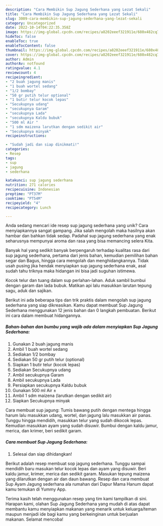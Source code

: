 ```yaml
---
description: "Cara Membikin Sup Jagung Sederhana yang Lezat Sekali"
title: "Cara Membikin Sup Jagung Sederhana yang Lezat Sekali"
slug: 3009-cara-membikin-sup-jagung-sederhana-yang-lezat-sekali
category: Uncategorized
date: 2022-10-14T04:22:35.358Z
image: https://img-global.cpcdn.com/recipes/a8202eeef321911e/680x482cq70/sup-jagung-sederhana-foto-resep-utama.jpg
hideToc: false
enableToc: true
enableTocContent: false
thumbnail: https://img-global.cpcdn.com/recipes/a8202eeef321911e/680x482cq70/sup-jagung-sederhana-foto-resep-utama.jpg
cover: https://img-global.cpcdn.com/recipes/a8202eeef321911e/680x482cq70/sup-jagung-sederhana-foto-resep-utama.jpg
author: Admin
authorAv: notfound
ratingvalue: 4.1
reviewcount: 4
recipeingredient:
- "2 buah jagung manis"
- "1 buah wortel sedang"
- "1/2 bombay"
- "50 gr putih telur optional"
- "1 butir telur kocok lepas"
- "Secukupnya udang"
- "secukupnya Garam"
- "secukupnya Lada"
- "secukupnya Kaldu bubuk"
- "500 ml Air "
- "1 sdm maizena larutkan dengan sedikit air"
- "Secukupnya minyak"
recipeinstructions:

- "Sudah jadi dan siap dinikmati!"
categories:
- Resep
tags:
- sup
- jagung
- sederhana

katakunci: sup jagung sederhana 
nutrition: 271 calories
recipecuisine: Indonesian
preptime: "PT37M"
cooktime: "PT54M"
recipeyield: "4"
recipecategory: Lunch

---
```





Anda sedang mencari ide resep sup jagung sederhana yang unik? Cara menyiapkannya sangat gampang. Jika salah mengolah maka hasilnya akan hambar dan bahkan tidak sedap. Padahal sup jagung sederhana yang enak seharusnya mempunyai aroma dan rasa yang bisa memancing selera Kita.





Banyak hal yang sedikit banyak berpengaruh terhadap kualitas rasa dari sup jagung sederhana, pertama dari jenis bahan, kemudian pemilihan bahan segar dan Bagus, hingga cara mengolah dan menghidangkannya. Tidak usah pusing jika hendak menyiapkan sup jagung sederhana enak,      asal sudah tahu triknya maka hidangan ini bisa jadi suguhan istimewa.














Kocok telur dan tuang dalam sup perlahan-lahan. Aduk sambil bumbui dengan garam dan lada bubuk. Matikan api lalu masukkan larutan tepung sagu, aduk dan sajikan.






Berikut ini ada beberapa tips dan trik praktis dalam mengolah sup jagung sederhana yang siap dikreasikan. Kamu dapat membuat Sup Jagung Sederhana menggunakan 12 jenis bahan dan 0 langkah pembuatan. Berikut ini cara dalam membuat hidangannya.

<!--inarticleads1-->

##### Bahan-bahan dan bumbu yang wajib ada dalam menyiapkan Sup Jagung Sederhana:

1. Gunakan 2 buah jagung manis
1. Ambil 1 buah wortel sedang
1. Sediakan 1/2 bombay
1. Sediakan 50 gr putih telur (optional)
1. Siapkan 1 butir telur (kocok lepas)
1. Sediakan Secukupnya udang
1. Ambil secukupnya Garam
1. Ambil secukupnya Lada
1. Persiapkan secukupnya Kaldu bubuk
1. Gunakan 500 ml Air ±
1. Ambil 1 sdm maizena (larutkan dengan sedikit air)
1. Siapkan Secukupnya minyak


Cara membuat sup jagung: Tumis bawang putih dengan mentega hingga harum lalu masukkan udang, wortel, dan jagung lalu masukkan air panas. Tunggu hingga mendidih, masukkan telur yang sudah dikocok lepas. Kemudian masukkan ayam yang sudah disuwir. Bumbui dengan kaldu jamur, merica, dan krimer, beri sedikit garam. 

<!--inarticleads2-->

##### Cara membuat Sup Jagung Sederhana:


1. Selesai dan siap dihidangkan!

Berikut adalah resep membuat sop jagung sederhana. Tunggu sampai mendidih baru masukan telur kocok lepas dan ayam yang disuwir. Beri kaldu jamur, krimer, merica dan sedikit garam. Masukan tepung maizena yang dilarutkan dengan air dan daun bawang. Resep dan cara membuat Sup Ayam Jagung sederhana ala rumahan dari Dapur Mama Hanum dapat kamu temukan di Yummy App. 

Terima kasih telah menggunakan resep yang tim kami tampilkan di sini. Harapan kami, olahan Sup Jagung Sederhana yang mudah di atas dapat membantu kamu menyiapkan makanan yang menarik untuk keluarga/teman maupun menjadi ide bagi kamu yang berkeinginan untuk berjualan makanan. Selamat mencoba!
